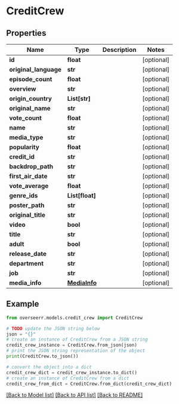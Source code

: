 # CreditCrew


## Properties

Name | Type | Description | Notes
------------ | ------------- | ------------- | -------------
**id** | **float** |  | [optional] 
**original_language** | **str** |  | [optional] 
**episode_count** | **float** |  | [optional] 
**overview** | **str** |  | [optional] 
**origin_country** | **List[str]** |  | [optional] 
**original_name** | **str** |  | [optional] 
**vote_count** | **float** |  | [optional] 
**name** | **str** |  | [optional] 
**media_type** | **str** |  | [optional] 
**popularity** | **float** |  | [optional] 
**credit_id** | **str** |  | [optional] 
**backdrop_path** | **str** |  | [optional] 
**first_air_date** | **str** |  | [optional] 
**vote_average** | **float** |  | [optional] 
**genre_ids** | **List[float]** |  | [optional] 
**poster_path** | **str** |  | [optional] 
**original_title** | **str** |  | [optional] 
**video** | **bool** |  | [optional] 
**title** | **str** |  | [optional] 
**adult** | **bool** |  | [optional] 
**release_date** | **str** |  | [optional] 
**department** | **str** |  | [optional] 
**job** | **str** |  | [optional] 
**media_info** | [**MediaInfo**](MediaInfo.md) |  | [optional] 

## Example

```python
from overseerr.models.credit_crew import CreditCrew

# TODO update the JSON string below
json = "{}"
# create an instance of CreditCrew from a JSON string
credit_crew_instance = CreditCrew.from_json(json)
# print the JSON string representation of the object
print(CreditCrew.to_json())

# convert the object into a dict
credit_crew_dict = credit_crew_instance.to_dict()
# create an instance of CreditCrew from a dict
credit_crew_from_dict = CreditCrew.from_dict(credit_crew_dict)
```
[[Back to Model list]](../README.md#documentation-for-models) [[Back to API list]](../README.md#documentation-for-api-endpoints) [[Back to README]](../README.md)



